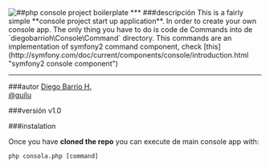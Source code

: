 
<div style="float: left"><img src="http://guilu.github.io/consola/img/icon48.png" /></div>
##php console project boilerplate
***
###descripción
This is a fairly simple **console project start up application**. In order to create your own console app. The only thing you have to do is code de Commands into de `diegobarrioh\Console\Command` directory.
This commands are an implementation of symfony2 command component, check [this](http://symfony.com/doc/current/components/console/introduction.html "symfony2 console component")

***

###autor
[Diego Barrio H.](http://diegobarrioh.es)<br>
[@guilu](http://guilu.github.io)

###versión
v1.0

###instalation

Once you have **cloned the repo** you can execute de main console app with:

`php consola.php [command]`

